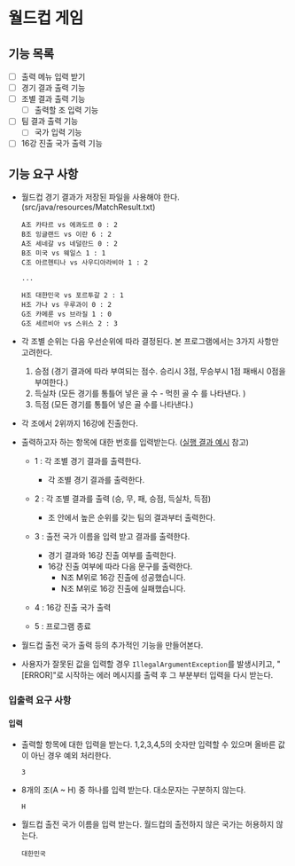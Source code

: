 # 월드컵 게임

## 기능 목록
- [ ] 출력 메뉴 입력 받기
- [ ] 경기 결과 출력 기능
- [ ] 조별 결과 출력 기능
    - [ ] 출력할 조 입력 기능
- [ ] 팀 결과 출력 기능
  - [ ] 국가 입력 기능
- [ ] 16강 진출 국가 출력 기능

## 기능 요구 사항
- 월드컵 경기 결과가 저장된 파일을 사용해야 한다. (src/java/resources/MatchResult.txt)
  ```
  A조 카타르 vs 에콰도르 0 : 2
  B조 잉글랜드 vs 이란 6 : 2
  A조 세네갈 vs 네덜란드 0 : 2
  B조 미국 vs 웨일스 1 : 1
  C조 아르헨티나 vs 사우디아라비아 1 : 2
  
  ...
  
  H조 대한민국 vs 포르투갈 2 : 1
  H조 가나 vs 우루과이 0 : 2
  G조 카메룬 vs 브라질 1 : 0
  G조 세르비아 vs 스위스 2 : 3
  ```

- 각 조별 순위는 다음 우선순위에 따라 결정된다. 본 프로그램에서는 3가지 사항만 고려한다.
    1. 승점 (경기 결과에 따라 부여되는 점수. 승리시 3점, 무승부시 1점 패배시 0점을 부여한다.)
    2. 득실차 (모든 경기를 통틀어 넣은 골 수 - 먹힌 골 수 를 나타낸다. )
    3. 득점 (모든 경기를 통틀어 넣은 골 수를 나타낸다.)

-  각 조에서 2위까지 16강에 진출한다.

- 출력하고자 하는 항목에 대한 번호를 입력받는다. ([실행 결과 예시](#실행-결과-예시) 참고)
    - 1 : 각 조별 경기 결과를 출력한다.
        - 각 조별 경기 결과를 출력한다.

    - 2 : 각 조별 결과를 출력 (승, 무, 패, 승점, 득실차, 득점)
        - 조 안에서 높은 순위를 갖는 팀의 결과부터 출력한다.

    - 3 : 출전 국가 이름을 입력 받고 결과를 출력한다.
        - 경기 결과와 16강 진출 여부를 출력한다.
        - 16강 진출 여부에 따라 다음 문구를 출력한다.
            - N조 M위로 16강 진출에 성공했습니다.
            - N조 M위로 16강 진출에 실패했습니다.
    - 4 : 16강 진출 국가 출력

    - 5 : 프로그램 종료

- 월드컵 출전 국가 출력 등의 추가적인 기능을 만들어본다.
- 사용자가 잘못된 값을 입력할 경우 `IllegalArgumentException`를 발생시키고, "[ERROR]"로 시작하는 에러 메시지를 출력 후 그 부분부터 입력을 다시 받는다.

### 입출력 요구 사항

#### 입력
- 출력할 항목에 대한 입력을 받는다. 1,2,3,4,5의 숫자만 입력할 수 있으며 올바른 값이 아닌 경우 예외 처리한다.
  ```
  3
  ```
- 8개의 조(A ~ H) 중 하나를 입력 받는다. 대소문자는 구분하지 않는다.
  ```
  H
  ```
- 월드컵 출전 국가 이름을 입력 받는다. 월드컵의 출전하지 않은 국가는 허용하지 않는다.
  ```
  대한민국
  ```